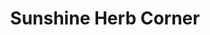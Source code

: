 ---
title: "Sunshine Herb Corner"
url: /fraser/sunshine-herb-corner/
shop: nutrition supplements
---